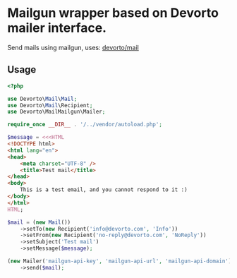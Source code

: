 # Mailgun wrapper based on Devorto mailer interface.
Send mails using mailgun, uses: [devorto/mail](https://github.com/devorto/mail)

## Usage
```php
<?php

use Devorto\Mail\Mail;
use Devorto\Mail\Recipient;
use Devorto\MailMailgun\Mailer;

require_once __DIR__ . '/../vendor/autoload.php';

$message = <<<HTML
<!DOCTYPE html>
<html lang="en">
<head>
    <meta charset="UTF-8" />
    <title>Test mail</title>
</head>
<body>
    This is a test email, and you cannot respond to it :)
</body>
</html>
HTML;

$mail = (new Mail())
    ->setTo(new Recipient('info@devorto.com', 'Info'))
    ->setFrom(new Recipient('no-reply@devorto.com', 'NoReply'))
    ->setSubject('Test mail')
    ->setMessage($message);

(new Mailer('mailgun-api-key', 'mailgun-api-url', 'mailgun-api-domain'))
    ->send($mail);

```
